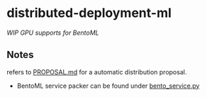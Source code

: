 # distributed-deployment-ml
<i>WIP GPU supports for BentoML</i>

## Notes

refers to [PROPOSAL.md](./PROPOSAL.md) for a automatic distribution proposal.

- BentoML service packer can be found under [bento_service.py](packer_tf.py)